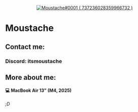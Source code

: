 <p align="center">
  <a href="https://discord.com/users/737236028359966732">
     <img src="https://discord.c99.nl/widget/theme-4/737236028359966732.png" alt="Moustache#0001 ( 737236028359966732 )"/>
       </a>
</p>

# Moustache

## Contact me:

### Discord: itsmoustache

## More about me:

#### 💻 MacBook Air 13" (M4, 2025)

###### ;D
